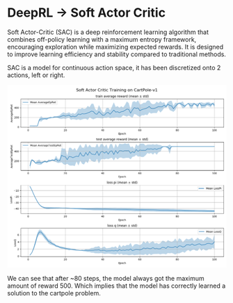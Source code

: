 # DeepRL -> Soft Actor Critic

Soft Actor-Critic (SAC) is a deep reinforcement learning algorithm that combines off-policy learning with a maximum 
entropy framework, encouraging exploration while maximizing expected rewards. It is designed to improve learning efficiency and stability compared to traditional methods.


SAC is a model for continuous action space, it has been discretized onto 2 actions, left or right.

![Alt text](./SAC_CARTPOLE.png "Soft Actor Critic Training on CartPole-v1")

We can see that after ~80 steps, the model always got the maximum amount of reward 500. Which implies that the model has
correctly learned a solution to the cartpole problem.
